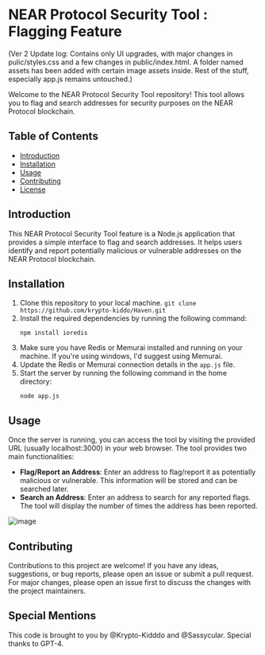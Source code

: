 # NEAR Protocol Security Tool : Flagging Feature

(Ver 2 Update log: Contains only UI upgrades, with major changes in pulic/styles.css and a few changes in public/index.html. A folder named assets has been added with certain image assets inside. Rest of the stuff, especially app.js remains untouched.)

Welcome to the NEAR Protocol Security Tool repository! This tool allows you to flag and search addresses for security purposes on the NEAR Protocol blockchain.

## Table of Contents
- [Introduction](#introduction)
- [Installation](#installation)
- [Usage](#usage)
- [Contributing](#contributing)
- [License](#license)

## Introduction
This NEAR Protocol Security Tool feature is a Node.js application that provides a simple interface to flag and search addresses. It helps users identify and report potentially malicious or vulnerable addresses on the NEAR Protocol blockchain.

## Installation
1. Clone this repository to your local machine.
 ``` git clone https://github.com/krypto-kiddo/Haven.git ```
2. Install the required dependencies by running the following command:
   ```
   npm install ioredis
   ```
3. Make sure you have Redis or Memurai installed and running on your machine. If you're using windows, I'd suggest using Memurai.
4. Update the Redis or Memurai connection details in the `app.js` file.
5. Start the server by running the following command in the home directory:
   ```
   node app.js
   ```

## Usage
Once the server is running, you can access the tool by visiting the provided URL (usually localhost:3000) in your web browser. The tool provides two main functionalities:

- **Flag/Report an Address**: Enter an address to flag/report it as potentially malicious or vulnerable. This information will be stored and can be searched later.
- **Search an Address**: Enter an address to search for any reported flags. The tool will display the number of times the address has been reported.

![image](https://github.com/krypto-kiddo/Haven/assets/97212160/48ce208c-106b-45b9-974c-8325e465a58e)


## Contributing
Contributions to this project are welcome! If you have any ideas, suggestions, or bug reports, please open an issue or submit a pull request. For major changes, please open an issue first to discuss the changes with the project maintainers.

## Special Mentions
This code is brought to you by @Krypto-Kidddo and @Sassycular. Special thanks to GPT-4. 
